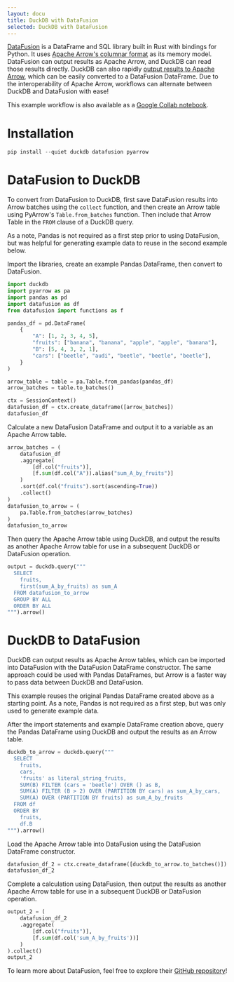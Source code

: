 ```yaml
---
layout: docu
title: DuckDB with DataFusion
selected: DuckDB with DataFusion
---
```


[DataFusion](https://github.com/apache/arrow-datafusion-python/) is a DataFrame and SQL library built in Rust with bindings for Python. It uses [Apache Arrow's columnar format](https://arrow.apache.org/docs/format/Columnar.html) as its memory model.
DataFusion can output results as Apache Arrow, and DuckDB can read those results directly.
DuckDB can also rapidly [output results to Apache Arrow](/docs/guides/python/export_arrow), which can be easily converted to a DataFusion DataFrame.
Due to the interoperability of Apache Arrow, workflows can alternate between DuckDB and DataFusion with ease!

This example workflow is also available as a [Google Collab notebook](https://colab.research.google.com/drive/1CHe6suiu7ZdDXejqJF6OacdXbJYpJoKr?usp=sharing).

# Installation

```python
pip install --quiet duckdb datafusion pyarrow
```

# DataFusion to DuckDB
To convert from DataFusion to DuckDB, first save DataFusion results into Arrow batches using the `collect` function, and then create an Arrow table using PyArrow's `Table.from_batches` function. Then include that Arrow Table in the `FROM` clause of a DuckDB query.

As a note, Pandas is not required as a first step prior to using DataFusion, but was helpful for generating example data to reuse in the second example below.

Import the libraries, create an example Pandas DataFrame, then convert to DataFusion.
```python
import duckdb
import pyarrow as pa
import pandas as pd
import datafusion as df
from datafusion import functions as f

pandas_df = pd.DataFrame(
    {
        "A": [1, 2, 3, 4, 5],
        "fruits": ["banana", "banana", "apple", "apple", "banana"],
        "B": [5, 4, 3, 2, 1],
        "cars": ["beetle", "audi", "beetle", "beetle", "beetle"],
    }
)

arrow_table = table = pa.Table.from_pandas(pandas_df)
arrow_batches = table.to_batches()

ctx = SessionContext()
datafusion_df = ctx.create_dataframe([arrow_batches])
datafusion_df
```

Calculate a new DataFusion DataFrame and output it to a variable as an Apache Arrow table.

```python
arrow_batches = (
    datafusion_df
    .aggregate(
        [df.col("fruits")],
        [f.sum(df.col("A")).alias("sum_A_by_fruits")]
    )
    .sort(df.col("fruits").sort(ascending=True))
    .collect()
)
datafusion_to_arrow = (
    pa.Table.from_batches(arrow_batches)
)
datafusion_to_arrow
```

Then query the Apache Arrow table using DuckDB, and output the results as another Apache Arrow table for use in a subsequent DuckDB or DataFusion operation.

```python
output = duckdb.query("""
  SELECT 
    fruits,
    first(sum_A_by_fruits) as sum_A
  FROM datafusion_to_arrow
  GROUP BY ALL
  ORDER BY ALL
""").arrow()
```

# DuckDB to DataFusion
DuckDB can output results as Apache Arrow tables, which can be imported into DataFusion with the DataFusion DataFrame constructor.  The same approach could be used with Pandas DataFrames, but Arrow is a faster way to pass data between DuckDB and DataFusion.

This example reuses the original Pandas DataFrame created above as a starting point. As a note, Pandas is not required as a first step, but was only used to generate example data.

After the import statements and example DataFrame creation above, query the Pandas DataFrame using DuckDB and output the results as an Arrow table.

```python
duckdb_to_arrow = duckdb.query("""
  SELECT
    fruits,
    cars,
    'fruits' as literal_string_fruits,
    SUM(B) FILTER (cars = 'beetle') OVER () as B,
    SUM(A) FILTER (B > 2) OVER (PARTITION BY cars) as sum_A_by_cars,
    SUM(A) OVER (PARTITION BY fruits) as sum_A_by_fruits
  FROM df
  ORDER BY
    fruits,
    df.B
""").arrow()
```

Load the Apache Arrow table into DataFusion using the DataFusion DataFrame constructor.

```python
datafusion_df_2 = ctx.create_dataframe([duckdb_to_arrow.to_batches()])
datafusion_df_2
```

Complete a calculation using DataFusion, then output the results as another Apache Arrow table for use in a subsequent DuckDB or DataFusion operation.


```python
output_2 = (
    datafusion_df_2
    .aggregate(
        [df.col("fruits")],
        [f.sum(df.col('sum_A_by_fruits'))]
    )
).collect()
output_2
```

To learn more about DataFusion, feel free to explore their [GitHub repository](https://github.com/apache/arrow-datafusion-python/)! 
